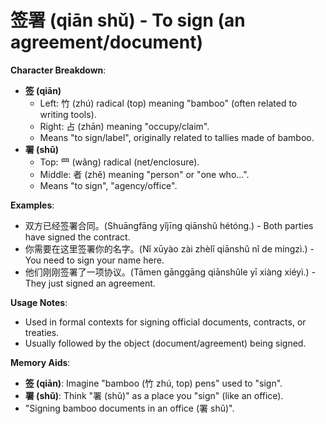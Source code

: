 # **签署 (qiān shǔ) - To sign (an agreement/document)**

**Character Breakdown**:  
- **签 (qiān)**
  - Left: 竹 (zhú) radical (top) meaning "bamboo" (often related to writing tools).
  - Right: 占 (zhān) meaning "occupy/claim".
  - Means "to sign/label", originally related to tallies made of bamboo.  
- **署 (shǔ)**
  - Top: 罒 (wǎng) radical (net/enclosure).
  - Middle: 者 (zhě) meaning "person" or "one who...".
  - Means "to sign", "agency/office".

**Examples**:  
- 双方已经签署合同。(Shuāngfāng yǐjīng qiānshǔ hétóng.) - Both parties have signed the contract.  
- 你需要在这里签署你的名字。(Nǐ xūyào zài zhèlǐ qiānshǔ nǐ de míngzì.) - You need to sign your name here.  
- 他们刚刚签署了一项协议。(Tāmen gānggāng qiānshǔle yī xiàng xiéyì.) - They just signed an agreement.

**Usage Notes**:  
- Used in formal contexts for signing official documents, contracts, or treaties.  
- Usually followed by the object (document/agreement) being signed.

**Memory Aids**:  
- **签 (qiān)**: Imagine "bamboo (竹 zhú, top) pens" used to "sign".  
- **署 (shǔ)**: Think "署 (shǔ)" as a place you "sign" (like an office).  
- "Signing bamboo documents in an office (署 shǔ)".